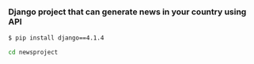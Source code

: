 <h3>Django project that can generate news in your country using API</h3>


```sh
$ pip install django==4.1.4
```
```sh
cd newsproject
```

